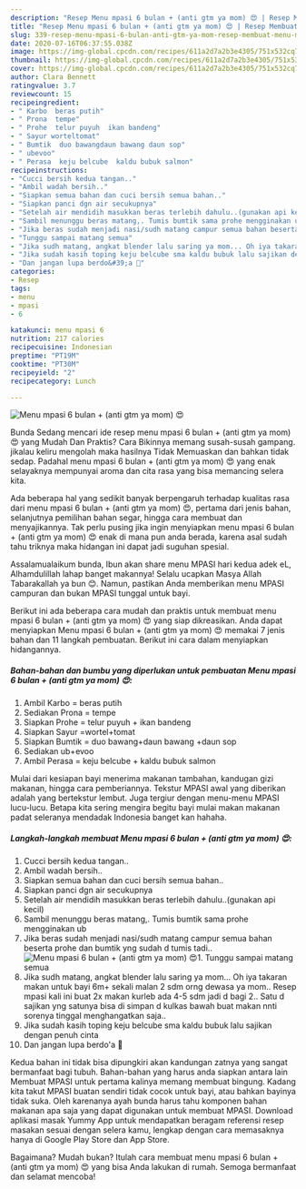 ```yaml
---
description: "Resep Menu mpasi 6 bulan + (anti gtm ya mom) 😍 | Resep Membuat Menu mpasi 6 bulan + (anti gtm ya mom) 😍 Yang Sedap"
title: "Resep Menu mpasi 6 bulan + (anti gtm ya mom) 😍 | Resep Membuat Menu mpasi 6 bulan + (anti gtm ya mom) 😍 Yang Sedap"
slug: 339-resep-menu-mpasi-6-bulan-anti-gtm-ya-mom-resep-membuat-menu-mpasi-6-bulan-anti-gtm-ya-mom-yang-sedap
date: 2020-07-16T06:37:55.038Z
image: https://img-global.cpcdn.com/recipes/611a2d7a2b3e4305/751x532cq70/menu-mpasi-6-bulan-anti-gtm-ya-mom-😍-foto-resep-utama.jpg
thumbnail: https://img-global.cpcdn.com/recipes/611a2d7a2b3e4305/751x532cq70/menu-mpasi-6-bulan-anti-gtm-ya-mom-😍-foto-resep-utama.jpg
cover: https://img-global.cpcdn.com/recipes/611a2d7a2b3e4305/751x532cq70/menu-mpasi-6-bulan-anti-gtm-ya-mom-😍-foto-resep-utama.jpg
author: Clara Bennett
ratingvalue: 3.7
reviewcount: 15
recipeingredient:
- " Karbo  beras putih"
- " Prona  tempe"
- " Prohe  telur puyuh  ikan bandeng"
- " Sayur worteltomat"
- " Bumtik  duo bawangdaun bawang daun sop"
- " ubevoo"
- " Perasa  keju belcube  kaldu bubuk salmon"
recipeinstructions:
- "Cucci bersih kedua tangan.."
- "Ambil wadah bersih.."
- "Siapkan semua bahan dan cuci bersih semua bahan.."
- "Siapkan panci dgn air secukupnya"
- "Setelah air mendidih masukkan beras terlebih dahulu..(gunakan api kecil)"
- "Sambil menunggu beras matang,. Tumis bumtik sama prohe mengginakan ub"
- "Jika beras sudah menjadi nasi/sudh matang campur semua bahan beserta prohe dan bumtik yng sudah d tumis tadi.."
- "Tunggu sampai matang semua"
- "Jika sudh matang, angkat blender lalu saring ya mom... Oh iya takaran makan untuk bayi 6m+ sekali malan 2 sdm orng dewasa ya mom.. Resep mpasi kali ini buat 2x makan kurleb ada 4-5 sdm jadi d bagi 2.. Satu d sajikan yng satunya bisa di simpan d kulkas bawah buat makan nnti sorenya tinggal menghangatkan saja.."
- "Jika sudah kasih toping keju belcube sma kaldu bubuk lalu sajikan dengan penuh cinta"
- "Dan jangan lupa berdo&#39;a 🥰"
categories:
- Resep
tags:
- menu
- mpasi
- 6

katakunci: menu mpasi 6 
nutrition: 217 calories
recipecuisine: Indonesian
preptime: "PT19M"
cooktime: "PT30M"
recipeyield: "2"
recipecategory: Lunch

---
```



![Menu mpasi 6 bulan + (anti gtm ya mom) 😍](https://img-global.cpcdn.com/recipes/611a2d7a2b3e4305/751x532cq70/menu-mpasi-6-bulan-anti-gtm-ya-mom-😍-foto-resep-utama.jpg)

Bunda Sedang mencari ide resep menu mpasi 6 bulan + (anti gtm ya mom) 😍 yang Mudah Dan Praktis? Cara Bikinnya memang susah-susah gampang. jikalau keliru mengolah maka hasilnya Tidak Memuaskan dan bahkan tidak sedap. Padahal menu mpasi 6 bulan + (anti gtm ya mom) 😍 yang enak selayaknya mempunyai aroma dan cita rasa yang bisa memancing selera kita.

Ada beberapa hal yang sedikit banyak berpengaruh terhadap kualitas rasa dari menu mpasi 6 bulan + (anti gtm ya mom) 😍, pertama dari jenis bahan, selanjutnya pemilihan bahan segar, hingga cara membuat dan menyajikannya. Tak perlu pusing jika ingin menyiapkan menu mpasi 6 bulan + (anti gtm ya mom) 😍 enak di mana pun anda berada, karena asal sudah tahu triknya maka hidangan ini dapat jadi suguhan spesial.

Assalamualaikum bunda, Ibun akan share menu MPASI hari kedua adek eL, Alhamdulillah lahap banget makannya! Selalu ucapkan Masya Allah Tabarakallah ya bun 😊. Namun, pastikan Anda memberikan menu MPASI campuran dan bukan MPASI tunggal untuk bayi.


Berikut ini ada beberapa cara mudah dan praktis untuk membuat menu mpasi 6 bulan + (anti gtm ya mom) 😍 yang siap dikreasikan. Anda dapat menyiapkan Menu mpasi 6 bulan + (anti gtm ya mom) 😍 memakai 7 jenis bahan dan 11 langkah pembuatan. Berikut ini cara dalam menyiapkan hidangannya.

<!--inarticleads1-->

##### Bahan-bahan dan bumbu yang diperlukan untuk pembuatan Menu mpasi 6 bulan + (anti gtm ya mom) 😍:

1. Ambil  Karbo = beras putih
1. Sediakan  Prona = tempe
1. Siapkan  Prohe = telur puyuh + ikan bandeng
1. Siapkan  Sayur =wortel+tomat
1. Siapkan  Bumtik = duo bawang+daun bawang +daun sop
1. Sediakan  ub+evoo
1. Ambil  Perasa = keju belcube + kaldu bubuk salmon


Mulai dari kesiapan bayi menerima makanan tambahan, kandugan gizi makanan, hingga cara pemberiannya. Tekstur MPASI awal yang diberikan adalah yang bertekstur lembut. Juga tergiur dengan menu-menu MPASI lucu-lucu. Betapa kita sering mengira begitu bayi mulai makan makanan padat seleranya mendadak Indonesia banget kan hahaha. 

<!--inarticleads2-->

##### Langkah-langkah membuat Menu mpasi 6 bulan + (anti gtm ya mom) 😍:

1. Cucci bersih kedua tangan..
1. Ambil wadah bersih..
1. Siapkan semua bahan dan cuci bersih semua bahan..
1. Siapkan panci dgn air secukupnya
1. Setelah air mendidih masukkan beras terlebih dahulu..(gunakan api kecil)
1. Sambil menunggu beras matang,. Tumis bumtik sama prohe mengginakan ub
1. Jika beras sudah menjadi nasi/sudh matang campur semua bahan beserta prohe dan bumtik yng sudah d tumis tadi..
<img src="//assets-global.cpcdn.com/assets/icons/button_play-2c75c40dde080a61004c1f40b05d8f140eaff45d7e9e6481dc71c63d2e7c4909.png" alt="Menu mpasi 6 bulan + (anti gtm ya mom) 😍">1. Tunggu sampai matang semua
1. Jika sudh matang, angkat blender lalu saring ya mom... Oh iya takaran makan untuk bayi 6m+ sekali malan 2 sdm orng dewasa ya mom.. Resep mpasi kali ini buat 2x makan kurleb ada 4-5 sdm jadi d bagi 2.. Satu d sajikan yng satunya bisa di simpan d kulkas bawah buat makan nnti sorenya tinggal menghangatkan saja..
1. Jika sudah kasih toping keju belcube sma kaldu bubuk lalu sajikan dengan penuh cinta
1. Dan jangan lupa berdo&#39;a 🥰


Kedua bahan ini tidak bisa dipungkiri akan kandungan zatnya yang sangat bermanfaat bagi tubuh. Bahan-bahan yang harus anda siapkan antara lain Membuat MPASI untuk pertama kalinya memang membuat bingung. Kadang kita takut MPASI buatan sendiri tidak cocok untuk bayi, atau bahkan bayinya tidak suka. Oleh karenanya ayah bunda harus tahu komponen bahan makanan apa saja yang dapat digunakan untuk membuat MPASI. Download aplikasi masak Yummy App untuk mendapatkan beragam referensi resep masakan sesuai dengan selera kamu, lengkap dengan cara memasaknya hanya di Google Play Store dan App Store. 

Bagaimana? Mudah bukan? Itulah cara membuat menu mpasi 6 bulan + (anti gtm ya mom) 😍 yang bisa Anda lakukan di rumah. Semoga bermanfaat dan selamat mencoba!
